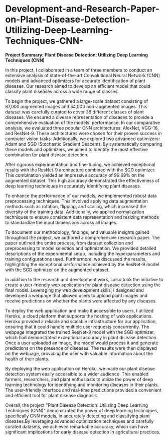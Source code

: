 # Development-and-Research-Paper-on-Plant-Disease-Detection-Utilizing-Deep-Learning-Techniques-CNN-

**Project Summary: Plant Disease Detection: Utilizing Deep Learning Techniques (CNN)**

In this project, I collaborated in a team of three members to conduct an extensive analysis of state-of-the-art Convolutional Neural Network (CNN) models and advanced optimizers for accurate identification of plant diseases. Our research aimed to develop an efficient model that could classify plant diseases across a wide range of classes.

To begin the project, we gathered a large-scale dataset consisting of 87,000 augmented images and 54,000 non-augmented images. This dataset was carefully curated to cover 38 different classes of plant diseases. We ensured a diverse representation of diseases to provide a comprehensive evaluation of the models' performance.
In our comparative analysis, we evaluated three popular CNN architectures: AlexNet, VGG-16, and ResNet-9. These architectures were chosen for their proven success in computer vision tasks. Additionally, we explored two advanced optimizers: Adam and SGD (Stochastic Gradient Descent). By systematically comparing these models and optimizers, we aimed to identify the most effective combination for plant disease detection.

After rigorous experimentation and fine-tuning, we achieved exceptional results with the ResNet-9 architecture combined with the SGD optimizer. This combination yielded an impressive accuracy of 99.69% on the augmented dataset. This high accuracy demonstrated the effectiveness of deep learning techniques in accurately identifying plant diseases.

To enhance the performance of our models, we implemented robust data preprocessing techniques. This involved applying data augmentation methods such as rotation, flipping, and scaling, which increased the diversity of the training data. Additionally, we applied normalization techniques to ensure consistent data representation and resizing methods to standardize the input dimensions across all images.

To document our methodology, findings, and valuable insights gained throughout the project, we authored a comprehensive research paper. The paper outlined the entire process, from dataset collection and preprocessing to model selection and optimization. We provided detailed descriptions of the experimental setup, including the hyperparameters and training configurations used. Furthermore, we discussed the results, highlighting the exceptional performance achieved by the ResNet-9 model with the SGD optimizer on the augmented dataset.

In addition to the research and development work, I also took the initiative to create a user-friendly web application for plant disease detection using the final model. Leveraging my web development skills, I designed and developed a webpage that allowed users to upload plant images and receive predictions on whether the plants were affected by any diseases.

To deploy the web application and make it accessible to users, I utilized Heroku, a cloud platform that supports the hosting of web applications. Heroku provided a reliable and scalable infrastructure for our application, ensuring that it could handle multiple user requests concurrently.
The webpage integrated the trained ResNet-9 model with the SGD optimizer, which had demonstrated exceptional accuracy in plant disease detection. Once a user uploaded an image, the model would process it and generate predictions on the presence of diseases. The results were then displayed on the webpage, providing the user with valuable information about the health of their plants.

By deploying the web application on Heroku, we made our plant disease detection system easily accessible to a wider audience. This enabled farmers, researchers, and plant enthusiasts to utilize the power of deep learning technology for identifying and monitoring diseases in their plants. The user-friendly interface and real-time predictions provided a convenient and efficient tool for plant disease diagnosis.

Overall, the project "Plant Disease Detection: Utilizing Deep Learning Techniques (CNN)" demonstrated the power of deep learning techniques, specifically CNN models, in accurately detecting and classifying plant diseases.By leveraging advanced optimization techniques and carefully curated datasets, we achieved remarkable accuracy, which can have significant implications for early disease detection in agricultural practices.


